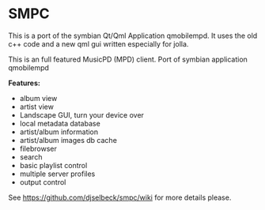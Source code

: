 # SMPC

This is a port of the symbian Qt/Qml Application qmobilempd. It uses the old c++ code and a new qml gui written especially for jolla.

This is an full featured MusicPD (MPD) client. Port of symbian application qmobilempd

**Features:**
- album view
- artist view
- Landscape GUI, turn your device over
- local metadata database
- artist/album information
- artist/album images db cache
- filebrowser
- search
- basic playlist control
- multiple server profiles
- output control

See https://github.com/djselbeck/smpc/wiki for more details please.
